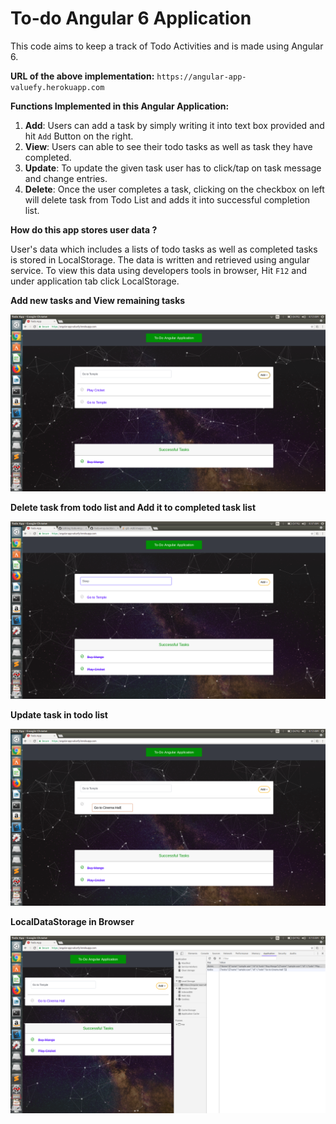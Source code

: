 # To-do Angular 6 Application
 This code aims to keep a track of Todo Activities and is made using Angular 6.

 **URL of the above implementation:** `https://angular-app-valuefy.herokuapp.com`

 **Functions Implemented in this Angular Application:**

 1) **Add**: Users can add a task by simply writing it into text box provided and hit `Add` Button on the right.
 2) **View**: Users can able to see their todo tasks as well as task they have completed.
 3) **Update**: To update the given task user has to click/tap on task message and change entries.
 4) **Delete**: Once the user completes a task, clicking on the checkbox on left will delete task from Todo List and adds it into successful completion list.

 **How do this app stores user data ?**

 User's data which includes a lists of todo tasks as well as completed tasks is stored in LocalStorage. The data is written and retrieved using angular service. To view this data using developers tools in browser, Hit `F12` and under application tab click LocalStorage.
 
 **Add new tasks and View remaining tasks**
 
 ![alt text](https://github.com/SarthakPatidar/Todo-Angular/blob/master/add_task.png)
 
 **Delete task from todo list and Add it to completed task list**
 
  ![alt text](https://github.com/SarthakPatidar/Todo-Angular/blob/master/delete_task.png)
  
  **Update task in todo list**
   
   ![alt text](https://github.com/SarthakPatidar/Todo-Angular/blob/master/update.png)
   
  **LocalDataStorage in Browser**
  
  ![alt text](https://github.com/SarthakPatidar/Todo-Angular/blob/master/data_storage.png)
